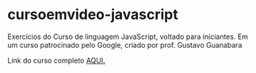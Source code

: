 # cursoemvideo-javascript
 Exercícios do Curso de linguagem JavaScript, voltado para iniciantes. Em um curso patrocinado pelo Google, criado por prof. Gustavo Guanabara
 
 Link do curso completo [AQUI.](https://www.youtube.com/playlist?list=PLHz_AreHm4dlsK3Nr9GVvXCbpQyHQl1o1 )
